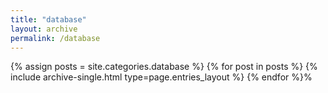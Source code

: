 ```yaml
---
title: "database"
layout: archive
permalink: /database
---
```


{% assign posts = site.categories.database %}
{% for post in posts %} {% include archive-single.html type=page.entries_layout %} {% endfor %}%

